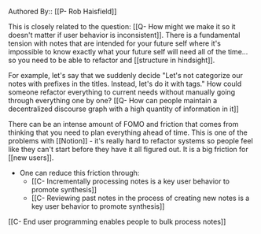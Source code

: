 Authored By:: [[P- Rob Haisfield]]

This is closely related to the question: [[Q- How might we make it so it doesn't matter if user behavior is inconsistent]]. There is a fundamental tension with notes that are intended for your future self where it's impossible to know exactly what your future self will need all of the time... so you need to be able to refactor and [[structure in hindsight]].

For example, let's say that we suddenly decide "Let's not categorize our notes with prefixes in the titles. Instead, let's do it with tags." How could someone refactor everything to current needs without manually going through everything one by one? [[Q- How can people maintain a decentralized discourse graph with a high quantity of information in it]]

There can be an intense amount of FOMO and friction that comes from thinking that you need to plan everything ahead of time. This is one of the problems with [[Notion]] - it's really hard to refactor systems so people feel like they can't start before they have it all figured out. It is a big friction for [[new users]].

- One can reduce this friction through:
	- [[C- Incrementally processing notes is a key user behavior to promote synthesis]]
	- [[C- Reviewing past notes in the process of creating new notes is a key user behavior to promote synthesis]]

[[C- End user programming enables people to bulk process notes]]